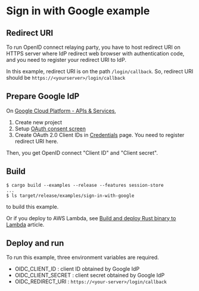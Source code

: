 # Sign in with Google example

## Redirect URI

To run OpenID connect relaying party, you have to host redirect URI on HTTPS server where IdP redirect web browser with authentication code, and you need to register your redirect URI to IdP.

In this example, redirect URI is on the path `/login/callback`.  So, redirect URI should be `https://<yourserver>/login/callback`

## Prepare Google IdP

On [Google Cloud Platform - APIs & Services](https://console.cloud.google.com/apis/dashboard),

1. Create new project
2. Setup [OAuth consent screen](https://console.cloud.google.com/apis/credentials/consent)
3. Create OAuth 2.0 Client IDs in [Credentials](https://console.cloud.google.com/apis/credentials) page. You need to register redirect URI here.

Then, you get OpenID connect "Client ID" and "Client secret".

## Build

```console
$ cargo build --examples --release --features session-store
...
$ ls target/release/examples/sign-in-with-google
```

to build this example.

Or if you deploy to AWS Lambda, see [Build and deploy Rust binary to Lambda](https://github.com/hanabu/lambda-web/blob/main/Deploy.md) article.

## Deploy and run

To run this example, three environment variables are required.

- OIDC_CLIENT_ID : client ID obtained by Google IdP
- OIDC_CLIENT_SECRET : client secret obtained by Google IdP
- OIDC_REDIRECT_URI : `https://<your-server>/login/callback`
